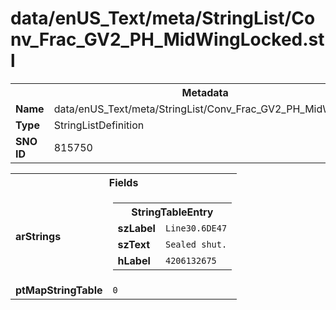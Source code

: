 <h1>data/enUS_Text/meta/StringList/Conv_Frac_GV2_PH_MidWingLocked.stl</h1><table><tr><th colspan="100%">Metadata</th></tr><tr><td><b>Name</b></td><td>data/enUS_Text/meta/StringList/Conv_Frac_GV2_PH_MidWingLocked.stl</td></tr><tr><td><b>Type</b></td><td>StringListDefinition</td></tr><tr><td><b>SNO ID</b></td><td>815750</td></tr></table>

<table><tr><th colspan="100%">Fields</th></tr><tr><td><b>arStrings</b></td><td><table><tr><th colspan="100%">StringTableEntry</th></tr><tr><td><b>szLabel</b></td><td><code>Line30.6DE47</code></td></tr><tr><td><b>szText</b></td><td><code>Sealed shut.</code></td></tr><tr><td><b>hLabel</b></td><td><code>4206132675</code></td></tr></table>


</td></tr><tr><td><b>ptMapStringTable</b></td><td><code>0</code></td></tr></table>

